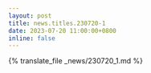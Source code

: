 ```yaml
---
layout: post
title: news.titles.230720-1
date: 2023-07-20 11:00:00+0800
inline: false
---
```


{% translate_file _news/230720_1.md %}
